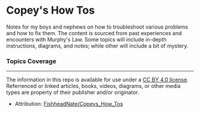# Copey's How Tos
Notes for my boys and nephews on how to troubleshoot various problems and how to fix them. The content is sourced from past experiences and encounters with Murphy's Law. Some topics will include in-depth instructions, diagrams, and notes; while other will include a bit of mystery.

### Topics Coverage


---

The information in this repo is available for use under a [CC BY 4.0 license](https://creativecommons.org/licenses/by/4.0/). Referrenced or linked articles, books, videos, diagrams, or other media types are property of their publisher and/or originator.
- Attribution: [FishheadNate/Copeys_How_Tos](https://github.com/FishheadNate/Copeys_How_Tos)
